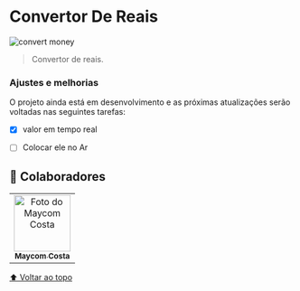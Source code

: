 # Convertor De Reais

![convert money](https://user-images.githubusercontent.com/81838598/126079308-ac9ac6a7-6ad5-4fb5-a8bd-6177e5fca488.png)


> Convertor de reais.

### Ajustes e melhorias

O projeto ainda está em desenvolvimento e as próximas atualizações serão voltadas nas seguintes tarefas:

- [x] valor em tempo real
- [ ] Colocar ele no Ar



## 🤝 Colaboradores

<table>
    <td align="center">
      <a href="#">
        <img src="https://avatars.githubusercontent.com/u/81838598?v=4" width="100px;" alt="Foto do Maycom Costa"/><br>
        <sub>
          <b>Maycom Costa</b>
        </sub>
      </a>
    </td>
  </tr>
</table>

[⬆ Voltar ao topo](#Convertor-De-Reais)<br>
